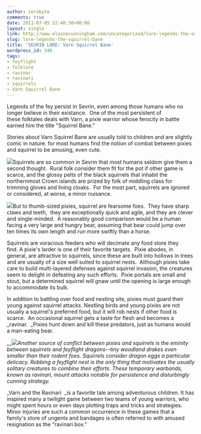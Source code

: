 ```yaml
---
author: zerobyte
comments: true
date: 2011-07-05 22:48:30+00:00
layout: single
link: http://www.elainecunningham.com/uncategorized/lore-legends-the-squirrel-bane/
slug: lore-legends-the-squirrel-bane
title: 'SEVRIN LORE: Varn Squirrel Bane'
wordpress_id: 346
tags:
- feyflight
- folklore
- ravinar
- ravinari
- squirrels
- Varn Squirrel Bane
---
```


Legends of the fey persist in Sevrin, even among those humans who no longer believe in their existance.  One of the most persistent of these folktales deals with Varn, a pixie warrior whose ferocity in battle earned him the title "Squirrel Bane."

Stories about Varn Squirrel Bane are usually told to children and are slightly comic in nature. for most humans find the notion of combat between pixies and squirrel to be amusing, even cute. 

[![](http://www.elainecunningham.com/wp-content/uploads/2011/07/black-squirrel.bmp)](http://www.elainecunningham.com/wp-content/uploads/2011/07/black-squirrel.bmp)Squirrels are so common in Sevrin that most humans seldom give them a second thought.  Rural folk consider them fit for the pot if other game is scarce, and the glossy pelts of the black squirrels that inhabit the northernmost Crown islands are prized by folk of middling class for trimming gloves and lining cloaks.  For the most part, squirrels are ignored or considered, at worse, a minor nuisance.

[![](http://www.elainecunningham.com/wp-content/uploads/2011/07/evil-squirrel.jpg)](http://www.elainecunningham.com/wp-content/uploads/2011/07/evil-squirrel.jpg)But to thumb-sized pixies, squirrel are fearsome foes.  They have sharp claws and teeth,  they are exceptionally quick and agile, and they are clever and single-minded.  A reasonably good comparison would be a human facing a very large and hungry bear, assuming that bear could jump over ten times its own length and run more swiftly than a horse.   

Squirrels are voracious feeders who will decimate any food store they find. A pixie's larder is one of their favorite targets.  Pixie abodes, in general, are attractive to squirrels, since these are built into hollows in trees and are usually of a size well suited to squirrel nests.  Although pixies take care to build multi-layered defenses against squirrel invasion, the creatures seem to delight in defeating any such efforts.  Pixie portals are small and stout, but a determined squirrel will gnaw until the opening is large enough to accommodate its bulk.

In addition to battling over food and nesting site, pixies must guard their young against squirrel attacks. Nestling birds and young pixies are not usually a squirrel's preferred food, but it will rob nests if other food is scarce.  An occasional squirrel gets a taste for flesh and becomes a _ravinar.  _Pixies hunt down and kill these predators, just as humans would a man-eating bear.

_[](http://www.elainecunningham.com/wp-content/uploads/2011/07/SquirrelsBadAss.jpg)__[![](http://www.elainecunningham.com/wp-content/uploads/2011/07/SquirrelsBadAss.jpg)](http://www.elainecunningham.com/wp-content/uploads/2011/07/SquirrelsBadAss.jpg)_Another source of conflict between pixies and squirrels is the eminity between squirrels and feyflight dragons--tiny woodland drakes even smaller than their rodent foes. Squirrels consider dragon eggs a particular delicacy. Robbing a feyflight nest is the only thing that motivates the usually solitary creatures to combine their efforts. These t[](http://www.elainecunningham.com/wp-content/uploads/2011/07/SquirrelsBadAss.jpg)emporary warbands, known as _ravinari,_ mount attacks notable for persistence and disturbingly cunning strategy. [](http://www.elainecunningham.com/wp-content/uploads/2011/07/SquirrelsBadAss.jpg)_[](http://www.elainecunningham.com/wp-content/uploads/2011/07/SquirrelsBadAss.jpg)_

_[](http://www.elainecunningham.com/wp-content/uploads/2011/07/SquirrelsBadAss.jpg)_[](http://www.elainecunningham.com/wp-content/uploads/2011/07/SquirrelsBadAss.jpg)_Varn and the Ravinari  _is a favorite tale among adventurous children. It has inspired many a twilight game between two teams of young warriors, who might spent hours or even days plotting traps and tricks and strategies. Minor injuries are such a common occurrence in these games that a family's store of ungents and bandages is often referred to with amused resignation as the "ravinari box."

